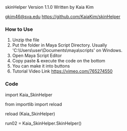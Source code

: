 skinHelper
Version 1.1.0
Written by Kaia Kim

gkim46@sva.edu
https://github.com/KaiaKim/skinHelper

### How to Use ###

1. Unzip the file
2. Put the folder in Maya Script Directory. Usually 'C:\Users\user\Documents\maya\scripts' on Windows.
3. Open Maya Script Editor
4. Copy paste & execute the code on the bottom
5. You can make it into buttons
6. Tutorial Video Link
https://vimeo.com/765274550


### Code ###

import Kaia_SkinHelper

from importlib import reload

reload (Kaia_SkinHelper)

run02 = Kaia_SkinHelper.SkinHelper()


